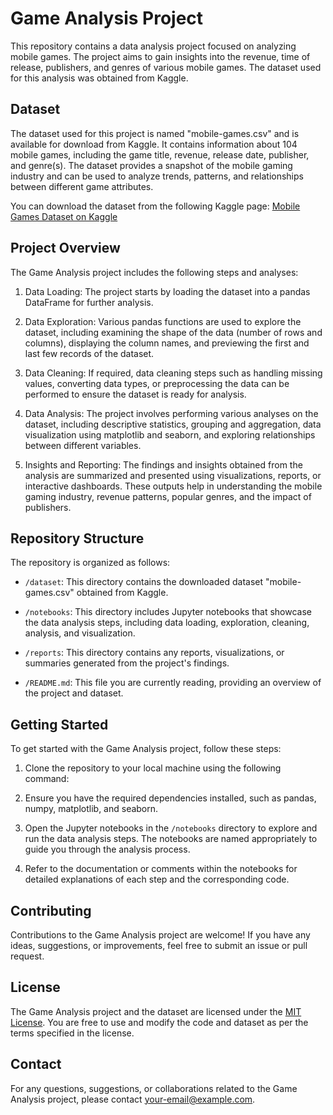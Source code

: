 # Game Analysis Project

This repository contains a data analysis project focused on analyzing mobile games. The project aims to gain insights into the revenue, time of release, publishers, and genres of various mobile games. The dataset used for this analysis was obtained from Kaggle.

## Dataset

The dataset used for this project is named "mobile-games.csv" and is available for download from Kaggle. It contains information about 104 mobile games, including the game title, revenue, release date, publisher, and genre(s). The dataset provides a snapshot of the mobile gaming industry and can be used to analyze trends, patterns, and relationships between different game attributes.

You can download the dataset from the following Kaggle page:
[Mobile Games Dataset on Kaggle](https://www.kaggle.com/dataset/mobile-games)

## Project Overview

The Game Analysis project includes the following steps and analyses:

1. Data Loading: The project starts by loading the dataset into a pandas DataFrame for further analysis.

2. Data Exploration: Various pandas functions are used to explore the dataset, including examining the shape of the data (number of rows and columns), displaying the column names, and previewing the first and last few records of the dataset.

3. Data Cleaning: If required, data cleaning steps such as handling missing values, converting data types, or preprocessing the data can be performed to ensure the dataset is ready for analysis.

4. Data Analysis: The project involves performing various analyses on the dataset, including descriptive statistics, grouping and aggregation, data visualization using matplotlib and seaborn, and exploring relationships between different variables.

5. Insights and Reporting: The findings and insights obtained from the analysis are summarized and presented using visualizations, reports, or interactive dashboards. These outputs help in understanding the mobile gaming industry, revenue patterns, popular genres, and the impact of publishers.

## Repository Structure

The repository is organized as follows:

- `/dataset`: This directory contains the downloaded dataset "mobile-games.csv" obtained from Kaggle.

- `/notebooks`: This directory includes Jupyter notebooks that showcase the data analysis steps, including data loading, exploration, cleaning, analysis, and visualization.

- `/reports`: This directory contains any reports, visualizations, or summaries generated from the project's findings.

- `/README.md`: This file you are currently reading, providing an overview of the project and dataset.

## Getting Started

To get started with the Game Analysis project, follow these steps:

1. Clone the repository to your local machine using the following command:
  
2. Ensure you have the required dependencies installed, such as pandas, numpy, matplotlib, and seaborn.

3. Open the Jupyter notebooks in the `/notebooks` directory to explore and run the data analysis steps. The notebooks are named appropriately to guide you through the analysis process.

4. Refer to the documentation or comments within the notebooks for detailed explanations of each step and the corresponding code.

## Contributing

Contributions to the Game Analysis project are welcome! If you have any ideas, suggestions, or improvements, feel free to submit an issue or pull request.

## License

The Game Analysis project and the dataset are licensed under the [MIT License](LICENSE). You are free to use and modify the code and dataset as per the terms specified in the license.

## Contact

For any questions, suggestions, or collaborations related to the Game Analysis project, please contact [your-email@example.com](mailto:your-email@example.com).





